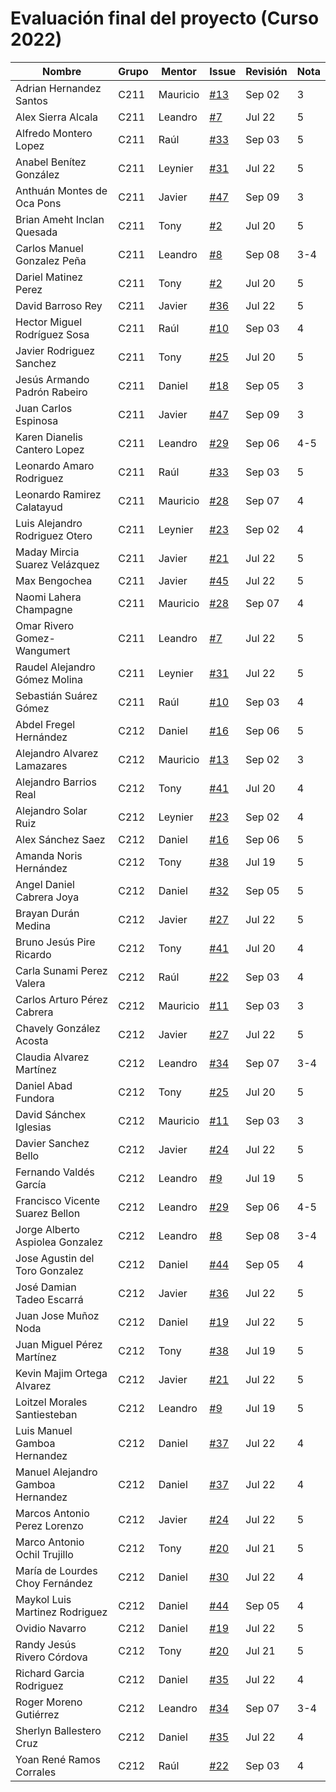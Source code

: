 # Evaluación final del proyecto (Curso 2022)

| Nombre                             | Grupo | Mentor    | Issue                                              | Revisión | Nota |
|------------------------------------|-------|-----------|----------------------------------------------------|----------|------|
| Adrian Hernandez Santos            | C211  | Mauricio  | [#13](https://github.com/matcom/domino/issues/13)  | Sep 02   |  3   |
| Alex Sierra Alcala                 | C211  | Leandro   | [#7](https://github.com/matcom/domino/issues/7)    | Jul 22   |  5   |
| Alfredo Montero Lopez              | C211  | Raúl      | [#33](https://github.com/matcom/domino/issues/33)  | Sep 03   |  5   |
| Anabel Benítez González            | C211  | Leynier   | [#31](https://github.com/matcom/domino/issues/31)  | Jul 22   |  5   |
| Anthuán Montes de Oca Pons         | C211  | Javier    | [#47](https://github.com/matcom/domino/issues/47)  | Sep 09   |  3   |
| Brian Ameht Inclan Quesada         | C211  | Tony      | [#2](https://github.com/matcom/domino/issues/2)    | Jul 20   |  5   |
| Carlos Manuel Gonzalez Peña        | C211  | Leandro   | [#8](https://github.com/matcom/domino/issues/8)    | Sep 08   | 3-4  |
| Dariel Matinez Perez               | C211  | Tony      | [#2](https://github.com/matcom/domino/issues/2)    | Jul 20   |  5   |
| David Barroso Rey                  | C211  | Javier    | [#36](https://github.com/matcom/domino/issues/36)  | Jul 22   |  5   |
| Hector Miguel Rodríguez Sosa       | C211  | Raúl      | [#10](https://github.com/matcom/domino/issues/10)  | Sep 03   |  4   |
| Javier Rodriguez Sanchez           | C211  | Tony      | [#25](https://github.com/matcom/domino/issues/25)  | Jul 20   |  5   |
| Jesús Armando Padrón Rabeiro       | C211  | Daniel    | [#18](https://github.com/matcom/domino/issues/18)  | Sep 05   |  3   |
| Juan Carlos Espinosa               | C211  | Javier    | [#47](https://github.com/matcom/domino/issues/47)  | Sep 09   |  3   |
| Karen Dianelis Cantero Lopez       | C211  | Leandro   | [#29](https://github.com/matcom/domino/issues/29)  | Sep 06   | 4-5  |
| Leonardo Amaro Rodriguez           | C211  | Raúl      | [#33](https://github.com/matcom/domino/issues/33)  | Sep 03   |  5   |
| Leonardo Ramirez Calatayud         | C211  | Mauricio  | [#28](https://github.com/matcom/domino/issues/28)  | Sep 07   |  4   |
| Luis Alejandro Rodriguez Otero     | C211  | Leynier   | [#23](https://github.com/matcom/domino/issues/23)  | Sep 02   |  4   |
| Maday Mircia Suarez Velázquez      | C211  | Javier    | [#21](https://github.com/matcom/domino/issues/21)  | Jul 22   |  5   |
| Max Bengochea                      | C211  | Javier    | [#45](https://github.com/matcom/domino/issues/45)  | Jul 22   |  5   |
| Naomi Lahera Champagne             | C211  | Mauricio  | [#28](https://github.com/matcom/domino/issues/28)  | Sep 07   |  4   |
| Omar Rivero Gomez-Wangumert        | C211  | Leandro   | [#7](https://github.com/matcom/domino/issues/7)    | Jul 22   |  5   |
| Raudel Alejandro Gómez Molina      | C211  | Leynier   | [#31](https://github.com/matcom/domino/issues/31)  | Jul 22   |  5   |
| Sebastián Suárez Gómez             | C211  | Raúl      | [#10](https://github.com/matcom/domino/issues/10)  | Sep 03   |  4   |
| Abdel Fregel Hernández             | C212  | Daniel    | [#16](https://github.com/matcom/domino/issues/16)  | Sep 06   |  5   |
| Alejandro Alvarez Lamazares        | C212  | Mauricio  | [#13](https://github.com/matcom/domino/issues/13)  | Sep 02   |  3   |
| Alejandro Barrios Real             | C212  | Tony      | [#41](https://github.com/matcom/domino/issues/41)  | Jul 20   |  4   |
| Alejandro Solar Ruiz               | C212  | Leynier   | [#23](https://github.com/matcom/domino/issues/23)  | Sep 02   |  4   |
| Alex Sánchez Saez                  | C212  | Daniel    | [#16](https://github.com/matcom/domino/issues/16)  | Sep 06   |  5   |
| Amanda Noris Hernández             | C212  | Tony      | [#38](https://github.com/matcom/domino/issues/38)  | Jul 19   |  5   |
| Angel Daniel Cabrera Joya          | C212  | Daniel    | [#32](https://github.com/matcom/domino/issues/32)  | Sep 05   |  5   |
| Brayan Durán Medina                | C212  | Javier    | [#27](https://github.com/matcom/domino/issues/27)  | Jul 22   |  5   |
| Bruno Jesús Pire Ricardo           | C212  | Tony      | [#41](https://github.com/matcom/domino/issues/41)  | Jul 20   |  4   |
| Carla Sunami Perez Valera          | C212  | Raúl      | [#22](https://github.com/matcom/domino/issues/22)  | Sep 03   |  4   |
| Carlos Arturo Pérez Cabrera        | C212  | Mauricio  | [#11](https://github.com/matcom/domino/issues/11)  | Sep 03   |  3   |
| Chavely González Acosta            | C212  | Javier    | [#27](https://github.com/matcom/domino/issues/27)  | Jul 22   |  5   |
| Claudia Alvarez Martínez           | C212  | Leandro   | [#34](https://github.com/matcom/domino/issues/34)  | Sep 07   | 3-4  |
| Daniel Abad Fundora                | C212  | Tony      | [#25](https://github.com/matcom/domino/issues/25)  | Jul 20   |  5   |
| David Sánchex Iglesias             | C212  | Mauricio  | [#11](https://github.com/matcom/domino/issues/11)  | Sep 03   |  3   |
| Davier Sanchez Bello               | C212  | Javier    | [#24](https://github.com/matcom/domino/issues/24)  | Jul 22   |  5   |
| Fernando Valdés García             | C212  | Leandro   | [#9](https://github.com/matcom/domino/issues/9)    | Jul 19   |  5   |
| Francisco Vicente Suarez Bellon    | C212  | Leandro   | [#29](https://github.com/matcom/domino/issues/29)  | Sep 06   | 4-5  |
| Jorge Alberto Aspiolea Gonzalez    | C212  | Leandro   | [#8](https://github.com/matcom/domino/issues/8)    | Sep 08   | 3-4  |
| Jose Agustin del Toro Gonzalez     | C212  | Daniel    | [#44](https://github.com/matcom/domino/issues/44)  | Sep 05   |  4   |
| José Damian Tadeo Escarrá          | C212  | Javier    | [#36](https://github.com/matcom/domino/issues/36)  | Jul 22   |  5   |
| Juan Jose Muñoz Noda               | C212  | Daniel    | [#19](https://github.com/matcom/domino/issues/19)  | Jul 22   |  5   |
| Juan Miguel Pérez Martínez         | C212  | Tony      | [#38](https://github.com/matcom/domino/issues/38)  | Jul 19   |  5   |
| Kevin Majim Ortega Alvarez         | C212  | Javier    | [#21](https://github.com/matcom/domino/issues/21)  | Jul 22   |  5   |
| Loitzel Morales Santiesteban       | C212  | Leandro   | [#9](https://github.com/matcom/domino/issues/9)    | Jul 19   |  5   |
| Luis Manuel Gamboa Hernandez       | C212  | Daniel    | [#37](https://github.com/matcom/domino/issues/37)  | Jul 22   |  4   |
| Manuel Alejandro Gamboa Hernandez  | C212  | Daniel    | [#37](https://github.com/matcom/domino/issues/37)  | Jul 22   |  4   |
| Marcos Antonio Perez Lorenzo       | C212  | Javier    | [#24](https://github.com/matcom/domino/issues/24)  | Jul 22   |  5   |
| Marco Antonio Ochil Trujillo       | C212  | Tony      | [#20](https://github.com/matcom/domino/issues/20)  | Jul 21   |  5   |
| María de Lourdes Choy Fernández    | C212  | Daniel    | [#30](https://github.com/matcom/domino/issues/30)  | Jul 22   |  4   |
| Maykol Luis Martinez Rodriguez     | C212  | Daniel    | [#44](https://github.com/matcom/domino/issues/44)  | Sep 05   |  4   |
| Ovidio Navarro                     | C212  | Daniel    | [#19](https://github.com/matcom/domino/issues/19)  | Jul 22   |  5   |
| Randy Jesús Rivero Córdova         | C212  | Tony      | [#20](https://github.com/matcom/domino/issues/20)  | Jul 21   |  5   |
| Richard Garcia Rodriguez           | C212  | Daniel    | [#35](https://github.com/matcom/domino/issues/35)  | Jul 22   |  4   |
| Roger Moreno Gutiérrez             | C212  | Leandro   | [#34](https://github.com/matcom/domino/issues/34)  | Sep 07   | 3-4  |
| Sherlyn Ballestero Cruz            | C212  | Daniel    | [#35](https://github.com/matcom/domino/issues/35)  | Jul 22   |  4   |
| Yoan René Ramos Corrales           | C212  | Raúl      | [#22](https://github.com/matcom/domino/issues/22)  | Sep 03   |  4   |

